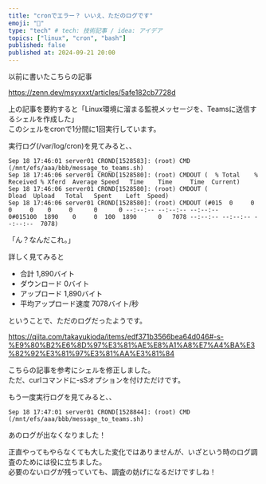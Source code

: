 ```yaml
---
title: "cronでエラー？ いいえ、ただのログです"
emoji: "🤖"
type: "tech" # tech: 技術記事 / idea: アイデア
topics: ["linux", "cron", "bash"]
published: false
published at: 2024-09-21 20:00
---
```

以前に書いたこちらの記事

https://zenn.dev/msyxxxt/articles/5afe182cb7728d

上の記事を要約すると「Linux環境に溜まる監視メッセージを、Teamsに送信するシェルを作成した」  
このシェルをcronで1分間に1回実行しています。

実行ログ(/var/log/cron)を見てみると、、

```
Sep 18 17:46:01 server01 CROND[1528583]: (root) CMD (/mnt/efs/aaa/bbb/message_to_teams.sh)
Sep 18 17:46:06 server01 CROND[1528580]: (root) CMDOUT (  % Total    % Received % Xferd  Average Speed   Time    Time     Time  Current)
Sep 18 17:46:06 server01 CROND[1528580]: (root) CMDOUT (                                 Dload  Upload   Total   Spent    Left  Speed)
Sep 18 17:46:06 server01 CROND[1528580]: (root) CMDOUT (#015  0     0    0     0    0     0      0      0 --:--:-- --:--:-- --:--:--     0#015100  1890    0     0  100  1890      0   7078 --:--:-- --:--:-- --:--:--  7078)
```

「ん？なんだこれ。」  

詳しく見てみると
- 合計 1,890バイト
- ダウンロード 0バイト
- アップロード 1,890バイト
- 平均アップロード速度 7078バイト/秒

ということで、ただのログだったようです。

https://qiita.com/takayukioda/items/edf371b3566bea64d046#-s-%E9%80%B2%E6%8D%97%E3%81%AE%E8%A1%A8%E7%A4%BA%E3%82%92%E3%81%97%E3%81%AA%E3%81%84

こちらの記事を参考にシェルを修正しました。  
ただ、curlコマンドに-sSオプションを付けただけです。

もう一度実行ログを見てみると、、

```
Sep 18 17:47:01 server01 CROND[1528844]: (root) CMD (/mnt/efs/aaa/bbb/message_to_teams.sh)
```

あのログが出なくなりました！  

正直やってもやらなくても大した変化ではありませんが、いざという時のログ調査のためには役に立ちました。  
必要のないログが残っていても、調査の妨げになるだけですしね！
